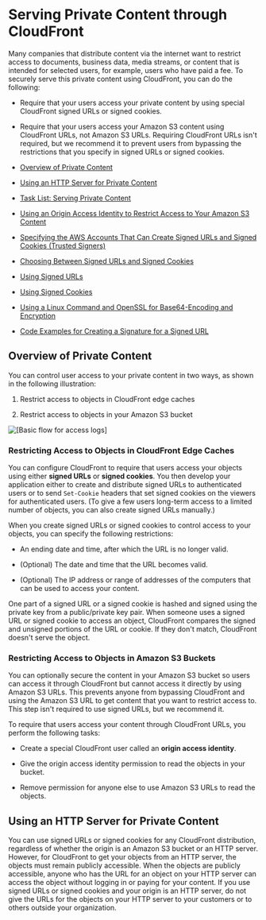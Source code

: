 # Serving Private Content through CloudFront<a name="PrivateContent"></a>

Many companies that distribute content via the internet want to restrict access to documents, business data, media streams, or content that is intended for selected users, for example, users who have paid a fee\. To securely serve this private content using CloudFront, you can do the following:

+ Require that your users access your private content by using special CloudFront signed URLs or signed cookies\. 

+ Require that your users access your Amazon S3 content using CloudFront URLs, not Amazon S3 URLs\. Requiring CloudFront URLs isn't required, but we recommend it to prevent users from bypassing the restrictions that you specify in signed URLs or signed cookies\.


+ [Overview of Private Content](#private-content-overview)
+ [Using an HTTP Server for Private Content](#private-content-overview-choosing-origin)
+ [Task List: Serving Private Content](private-content-task-list.md)
+ [Using an Origin Access Identity to Restrict Access to Your Amazon S3 Content](private-content-restricting-access-to-s3.md)
+ [Specifying the AWS Accounts That Can Create Signed URLs and Signed Cookies \(Trusted Signers\)](private-content-trusted-signers.md)
+ [Choosing Between Signed URLs and Signed Cookies](private-content-choosing-signed-urls-cookies.md)
+ [Using Signed URLs](private-content-signed-urls.md)
+ [Using Signed Cookies](private-content-signed-cookies.md)
+ [Using a Linux Command and OpenSSL for Base64\-Encoding and Encryption](private-content-linux-openssl.md)
+ [Code Examples for Creating a Signature for a Signed URL](PrivateCFSignatureCodeAndExamples.md)

## Overview of Private Content<a name="private-content-overview"></a>

You can control user access to your private content in two ways, as shown in the following illustration:

1. Restrict access to objects in CloudFront edge caches

1. Restrict access to objects in your Amazon S3 bucket

![\[Basic flow for access logs\]](http://docs.aws.amazon.com/AmazonCloudFront/latest/DeveloperGuide/)

### Restricting Access to Objects in CloudFront Edge Caches<a name="private-content-overview-edge-caches"></a>

You can configure CloudFront to require that users access your objects using either **signed URLs** or **signed cookies**\. You then develop your application either to create and distribute signed URLs to authenticated users or to send `Set-Cookie` headers that set signed cookies on the viewers for authenticated users\. \(To give a few users long\-term access to a limited number of objects, you can also create signed URLs manually\.\) 

When you create signed URLs or signed cookies to control access to your objects, you can specify the following restrictions:

+ An ending date and time, after which the URL is no longer valid\. 

+ \(Optional\) The date and time that the URL becomes valid\.

+ \(Optional\) The IP address or range of addresses of the computers that can be used to access your content\. 

One part of a signed URL or a signed cookie is hashed and signed using the private key from a public/private key pair\. When someone uses a signed URL or signed cookie to access an object, CloudFront compares the signed and unsigned portions of the URL or cookie\. If they don't match, CloudFront doesn't serve the object\.

### Restricting Access to Objects in Amazon S3 Buckets<a name="private-content-overview-s3"></a>

You can optionally secure the content in your Amazon S3 bucket so users can access it through CloudFront but cannot access it directly by using Amazon S3 URLs\. This prevents anyone from bypassing CloudFront and using the Amazon S3 URL to get content that you want to restrict access to\. This step isn't required to use signed URLs, but we recommend it\.

To require that users access your content through CloudFront URLs, you perform the following tasks:

+ Create a special CloudFront user called an **origin access identity**\.

+ Give the origin access identity permission to read the objects in your bucket\.

+ Remove permission for anyone else to use Amazon S3 URLs to read the objects\.

## Using an HTTP Server for Private Content<a name="private-content-overview-choosing-origin"></a>

You can use signed URLs or signed cookies for any CloudFront distribution, regardless of whether the origin is an Amazon S3 bucket or an HTTP server\. However, for CloudFront to get your objects from an HTTP server, the objects must remain publicly accessible\. When the objects are publicly accessible, anyone who has the URL for an object on your HTTP server can access the object without logging in or paying for your content\. If you use signed URLs or signed cookies and your origin is an HTTP server, do not give the URLs for the objects on your HTTP server to your customers or to others outside your organization\.